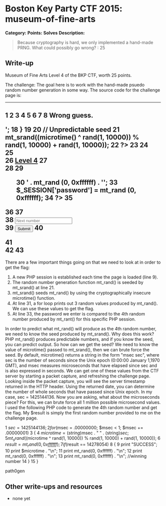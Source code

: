 # Boston Key Party CTF 2015: museum-of-fine-arts

**Category:** 
**Points:** 
**Solves** 
**Description:**

> Because cryptography is hard, we only implemented a hand-made PRNG. What could possibly go wrong? : 25

## Write-up

Museum of Fine Arts
Level 4 of the BKP CTF, worth 25 points. 

The challenge:
The goal here is to work with the hand-made psuedo random number generation in some way. The source code for the challenge page is:

-----------------------------------------------------------------------------------------------------
1  <html>
2  <head>
3      <title>level4</title>
4      <link rel='stylesheet' href='style.css' type='text/css'>
5  </head>
6  <body>
7
8  <?php
9  session_start(); 
10
11 require 'flag.php';
12
13 if (isset ($_GET['password'])) {
14    if ($_GET['password'] == $_SESSION['password'])
15        die ('Flag: '.$flag);
16    else
17        print '<p class="alert">Wrong guess.</p>';
18 }
19
20 // Unpredictable seed
21 mt_srand((microtime() ^ rand(1, 10000)) % rand(1, 10000) + rand(1, 10000));
22 ?>
23
24 <section class="login">
25        <div class="title">
26                <a href="./index.txt">Level 4</a>
27        </div>
28
29		<ul class="list">
30		<?php
31		for ($i=0; $i<3; $i++)
32			print '<li>' . mt_rand (0, 0xffffff) . '</li>';
33		$_SESSION['password'] = mt_rand (0, 0xffffff);
34		?>
35		</ul>
36
37      <form method="get">
38                <input type="text" required name="password" placeholder="Next number" /><br/>
39                <input type="submit"/>
40        </form>
41 </section>
42 </body>
43 </html>
-----------------------------------------------------------------------------------------------------

There are a few important things going on that we need to look at in order to get the flag:
1. A new PHP session is established each time the page is loaded (line 9).
2. The random number generation function mt_rand() is seeded by mt_srand() at line 21.
3. mt_srand() seeds mt_rand() by using the cryptographically insecure microtime() function.
4. At line 31, a for loop prints out 3 random values produced by mt_rand(). We can use these values to get the flag.
5. At line 33, the password we enter is compared to the 4th random number produced by mt_rant() for this specific PHP session.

In order to predict what mt_rand() will produce as the 4th random number, we need to know the seed produced by mt_srand(). Why does this work? PHP mt_rand() produces predictable numbers, and if you know the seed, you can predict output. So how can we get the seed? We need to know the value of microtime() passed to mt_srand(), then we can brute force the seed. By default, microtime() returns a string in the form "msec sec", where sec is the number of seconds since the Unix epoch (0:00:00 January 1,1970 GMT), and msec measures microseconds that have elapsed since sec and is also expressed in seconds. We can get one of these values from the CTF server by starting a packet capture, and refreshing the challenge page. Looking inside the packet capture, you will see the server timestamp returned in the HTTP header. Using the returned date, you can determine the number of whole seconds that have passed since Unix epoch. In my case, sec = 1425144136. Now you are asking, what about the microseconds piece? For this, we can brute force all 1 million possible microsecond values. I used the following PHP code to generate the 4th random number and get the flag. My $result is simply the first random number provided to me on the challenge page.

1  $sec = 1425144136;
2  for ($msec = .00000000; $msec < 1; $msec += .00000001)
3  {
4  	$microtime = (string)$msec . " " .  (string)$sec;
5	mt_srand(($microtime ^ rand(1, 10000)) % rand(1, 10000) + rand(1, 10000));
6	$result = mt_rand(0, 0xffffff);
7	if ($result == 14278054)
8	{
9		print "SUCCESS";
10		print $microtime . "\n";
11		print mt_rand(0, 0xffffff) . "\n";
12		print mt_rand(0, 0xffffff) . "\n";
13		print mt_rand(0, 0xffffff) . "\n"; //winning number
14		}
15  }

path0gen

## Other write-ups and resources

* none yet
